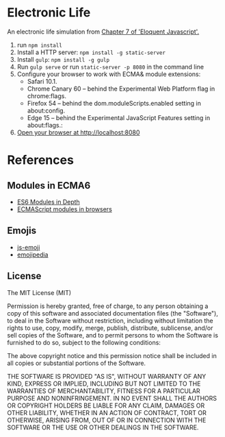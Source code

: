 # Electronic Life

An electronic life simulation from
[Chapter 7 of 'Eloquent Javascript'.](http://eloquentjavascript.net/07_elife.html)

1. run `npm install`
2. Install a HTTP server: `npm install -g static-server`
2. Install `gulp`: `npm install -g gulp`
3. Run `gulp serve` or run `static-server -p 8080` in the command line
4. Configure your browser to work with ECMA& module extensions:
    * Safari 10.1.
    * Chrome Canary 60 – behind the Experimental Web Platform flag in chrome:flags.
    * Firefox 54 – behind the dom.moduleScripts.enabled setting in about:config.
    * Edge 15 – behind the Experimental JavaScript Features setting in about:flags.:
5. [Open your browser at http://localhost:8080](http://localhost:8080)


# References

## Modules in ECMA6

* [ES6 Modules in Depth](https://ponyfoo.com/articles/es6-modules-in-depth)
* [ECMAScript modules in browsers](https://jakearchibald.com/2017/es-modules-in-browsers/)

## Emojis

* [js-emoji](https://github.com/iamcal/js-emoji)
* [emojipedia](https://emojipedia.org)

## License

The MIT License (MIT)

Permission is hereby granted, free of charge, to any person obtaining a copy
of this software and associated documentation files (the "Software"), to deal
in the Software without restriction, including without limitation the rights
to use, copy, modify, merge, publish, distribute, sublicense, and/or sell
copies of the Software, and to permit persons to whom the Software is
furnished to do so, subject to the following conditions:

The above copyright notice and this permission notice shall be included in
all copies or substantial portions of the Software.

THE SOFTWARE IS PROVIDED "AS IS", WITHOUT WARRANTY OF ANY KIND, EXPRESS OR
IMPLIED, INCLUDING BUT NOT LIMITED TO THE WARRANTIES OF MERCHANTABILITY,
FITNESS FOR A PARTICULAR PURPOSE AND NONINFRINGEMENT. IN NO EVENT SHALL THE
AUTHORS OR COPYRIGHT HOLDERS BE LIABLE FOR ANY CLAIM, DAMAGES OR OTHER
LIABILITY, WHETHER IN AN ACTION OF CONTRACT, TORT OR OTHERWISE, ARISING FROM,
OUT OF OR IN CONNECTION WITH THE SOFTWARE OR THE USE OR OTHER DEALINGS IN
THE SOFTWARE.
